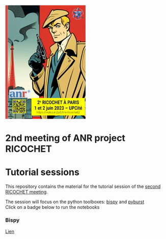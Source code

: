 <img src="Ricochet2.jpg" alt= “Ricochet2icon” width="50%" height="50%">

# 2nd meeting of ANR project RICOCHET
# Tutorial sessions

This repository contains the material for the tutorial session of the [second RICOCHET meeting](https://indico.in2p3.fr/event/29811/).

The session will focus on the python toolboxes: [bispy](https://github.com/jflamant/bispy) and [pyburst](https://github.com/ecm0/pyburst)  
Click on a badge below to run the notebooks

### Bispy

[Lien](TutoRico2_bispy.ipynb)


